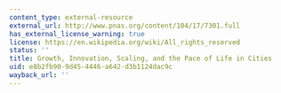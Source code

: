 ```yaml
---
content_type: external-resource
external_url: http://www.pnas.org/content/104/17/7301.full
has_external_license_warning: true
license: https://en.wikipedia.org/wiki/All_rights_reserved
status: ''
title: Growth, Innovation, Scaling, and the Pace of Life in Cities
uid: e8b2fb90-9d45-4446-a642-d3b1124dac9c
wayback_url: ''
---
```

